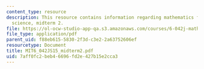 ```yaml
---
content_type: resource
description: This resource contains information regarding mathematics for computer
  science, midterm 2.
file: https://ol-ocw-studio-app-qa.s3.amazonaws.com/courses/6-042j-mathematics-for-computer-science-spring-2015/7aff0fc2beb46696fd2e427b15e2cca3_MIT6_042JS15_midterm2.pdf
file_type: application/pdf
parent_uid: f88eb615-5830-2f3d-c3e2-2a63752606ef
resourcetype: Document
title: MIT6_042JS15_midterm2.pdf
uid: 7aff0fc2-beb4-6696-fd2e-427b15e2cca3
---
```

